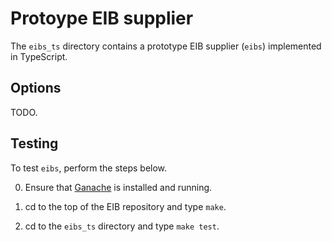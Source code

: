 # Protoype EIB supplier

The `eibs_ts` directory contains a prototype EIB supplier (`eibs`) implemented in TypeScript.


## Options

TODO.


## Testing

To test `eibs`, perform the steps below.

0. Ensure that [Ganache](https://truffleframework.com/ganache) is installed and running.

1. cd to the top of the EIB repository and type `make`.

2. cd to the `eibs_ts` directory and type `make test`.
